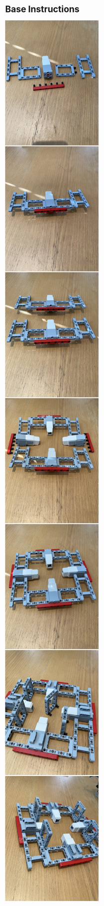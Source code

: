 # Base Instructions

<img src="../images/base/step_1.jpg" width=300>
<img src="../images/base/step_2.jpg" width=300>
<img src="../images/base/step_3.jpg" width=300>
<img src="../images/base/step_4.jpg" width=300>
<img src="../images/base/step_5.jpg" width=300>
<img src="../images/base/step_6.jpg" width=300>
<img src="../images/base/step_7.jpg" width=300>
